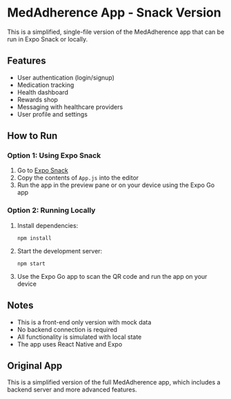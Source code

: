 # MedAdherence App - Snack Version

This is a simplified, single-file version of the MedAdherence app that can be run in Expo Snack or locally.

## Features

- User authentication (login/signup)
- Medication tracking
- Health dashboard
- Rewards shop
- Messaging with healthcare providers
- User profile and settings

## How to Run

### Option 1: Using Expo Snack

1. Go to [Expo Snack](https://snack.expo.dev/)
2. Copy the contents of `App.js` into the editor
3. Run the app in the preview pane or on your device using the Expo Go app

### Option 2: Running Locally

1. Install dependencies:
   ```
   npm install
   ```

2. Start the development server:
   ```
   npm start
   ```

3. Use the Expo Go app to scan the QR code and run the app on your device

## Notes

- This is a front-end only version with mock data
- No backend connection is required
- All functionality is simulated with local state
- The app uses React Native and Expo

## Original App

This is a simplified version of the full MedAdherence app, which includes a backend server and more advanced features. 